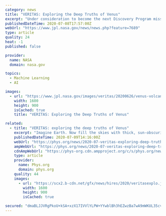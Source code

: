 ```yaml
---
category: news
title: "VERITAS: Exploring the Deep Truths of Venus"
excerpt: "Under consideration to become the next Discovery Program mission, VERITAS would reveal the inner workings of Earth's mysterious \"twin.\""
publishedDateTime: 2020-07-08T17:57:00Z
webUrl: "https://www.jpl.nasa.gov/news/news.php?feature=7689"
type: article
quality: 24
heat: -1
published: false

provider:
  name: NASA
  domain: nasa.gov

topics:
  - Machine Learning
  - AI

images:
  - url: "https://www.jpl.nasa.gov/images/veritas/20200626/venus-volcanoes-16.jpg"
    width: 1600
    height: 900
    isCached: true
    title: "VERITAS: Exploring the Deep Truths of Venus"

related:
  - title: "VERITAS: exploring the deep truths of Venus"
    excerpt: "Imagine Earth. Now fill the skies with thick, sun-obscuring clouds of sulfuric acid; boil off the oceans by cranking up the temperature to 900 degrees Fahrenheit (nearly 500 degrees Celsius), and boost the air pressure high enough to flatten you like a pancake."
    publishedDateTime: 2020-07-09T14:16:00Z
    webUrl: "https://phys.org/news/2020-07-veritas-exploring-deep-truths-venus.html"
    ampWebUrl: "https://phys.org/news/2020-07-veritas-exploring-deep-truths-venus.amp"
    cdnAmpWebUrl: "https://phys-org.cdn.ampproject.org/c/s/phys.org/news/2020-07-veritas-exploring-deep-truths-venus.amp"
    type: article
    provider:
      name: Phys.org
      domain: phys.org
    quality: 44
    images:
      - url: "https://scx2.b-cdn.net/gfx/news/hires/2020/veritasexplo.jpg"
        width: 1600
        height: 900
        isCached: true

secured: "dmaBLJJVRgPkoU+kSA+xzX17IVVlYLPW+YYwblBh3hEZwzBa7wA9mWKUL35cvNdZAjyQzjojELx1R64KrYa+aOsEYHcM3yYK6ero0XMs52YMJzX4AqRmFB+UZSzQyrENpryOnqsA9WxfIWKHCkNedxmOa410Okf8PuUvv1d/Gf3fsnIq3fAH38C9UEiOz/eMCAH/3HX/CxbMiutEG3n3I9JrTLVpOGzgTy/+Fr99l2FOLjGi8Jqab2vncKNTIuGu5acg6I9vZ1As/L5Dl+XJKHzZEiSfE23FeUE6gmxM0uBYkjM1EIxcSqAEh1zEiPZCfxVpLxb04+bqfoSA8lto9g==;d/1mnSe5TbNPtA6B/XQBOg=="
---
```


